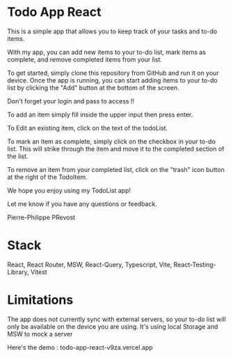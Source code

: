 # Todo App React

This is a simple app that allows you to keep track of your tasks and to-do items. 

With my app, you can add new items to your to-do list, mark items as complete, and remove completed items from your list.

To get started, simply clone this repository from GitHub and run it on your device. Once the app is running, you can start adding items to your to-do list by clicking the "Add" button at the bottom of the screen. 

Don't forget your login and pass to access !! 

To add an item simply fill inside the upper input then press enter. 

To Edit an existing item, click on the text of the todoList.

To mark an item as complete, simply click on the checkbox in your to-do list. This will strike through the item and move it to the completed section of the list.

To remove an item from your completed list, click on the "trash" icon button at the right of the TodoItem.

We hope you enjoy using my TodoList app! 

Let me know if you have any questions or feedback.

Pierre-Philippe PRevost

# Stack

React,
React Router,
MSW,
React-Query,
Typescript,
Vite,
React-Testing-Library,
Vitest

# Limitations
The app does not currently sync with external servers, so your to-do list will only be available on the device you are using. It's using local Storage and MSW to mock a server

Here's the demo : 
todo-app-react-v9za.vercel.app
